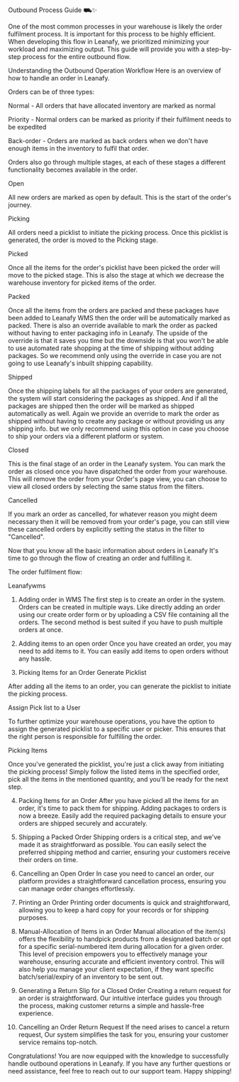 Outbound Process Guide ⛟✨

One of the most common processes in your warehouse is likely the order fulfilment process. It is important for this process to be highly efficient. When developing this flow in Leanafy, we prioritized minimizing your workload and maximizing output. This guide will provide you with a step-by-step process for the entire outbound flow.

Understanding the Outbound Operation Workflow
Here is an overview of how to handle an order in Leanafy. 

Orders can be of three types: 

Normal - All orders that have allocated inventory are marked as normal 

Priority -  Normal orders can be marked as priority if their fulfilment needs to be expedited 

Back-order - Orders are marked as back orders when we don't have enough items in the inventory to fulfil that order.

Orders also go through multiple stages, at each of these stages a different functionality becomes available in the order. 

Open 

All new orders are marked as open by default. This is the start of the order's journey.

Picking 

 All orders need a picklist to initiate the picking process. Once this picklist is generated, the order is moved to the Picking stage. 

Picked 

Once all the items for the order's picklist have been picked the order will move to the picked stage. This is also the stage at which we decrease the warehouse inventory for picked items of the order. 

Packed 

Once all the items from the orders are packed and these packages have been added to Leanafy WMS then the order will be automatically marked as packed. There is also an override available to mark the order as packed without having to enter packaging info in Leanafy. The upside of the override is that it saves you time but the downside is that you won't be able to use automated rate shopping at the time of shipping without adding packages. So we recommend only using the override in case you are not going to use Leanafy's inbuilt shipping capability. 

Shipped 

Once the shipping labels for all the packages of your orders are generated, the system will start considering the packages as shipped. And if all the packages are shipped then the order will be marked as shipped automatically as well. Again we provide an override to mark the order as shipped without having to create any package or without providing us any shipping info. but we only recommend using this option in case you choose to ship your orders via a different platform or system. 

Closed 

This is the final stage of an order in the Leanafy system. You can mark the order as closed once you have dispatched the order from your warehouse. This will remove the order from your Order's page view, you can choose to view all closed orders by selecting the same status from the filters. 

Cancelled

If you mark an order as cancelled, for whatever reason you might deem necessary then it will be removed from your order's page, you can still view these cancelled orders by explicitly setting the status in the filter to "Cancelled". 



Now that you know all the basic information about orders in Leanafy It's time to go through the flow of creating an order and fulfilling it. 


The order fulfilment flow:

Leanafywms
 1. Adding order in WMS
The first step is to create an order in the system. Orders can be created in multiple ways. Like directly adding an order using our create order form or by uploading a CSV file containing all the orders. The second method is best suited if you have to push multiple orders at once. 

2. Adding items to an open order
Once you have created an order, you may need to add items to it. You can easily add items to open orders without any hassle.

3. Picking Items for an Order
Generate Picklist

After adding all the items to an order, you can generate the picklist to initiate the picking process.

Assign Pick list to a User

To further optimize your warehouse operations, you have the option to assign the generated picklist to a specific user or picker. This ensures that the right person is responsible for fulfilling the order.

Picking Items

Once you've generated the picklist, you're just a click away from initiating the picking process! Simply follow the listed items in the specified order, pick all the items in the mentioned quantity, and you'll be ready for the next step.

4. Packing Items for an Order
After you have picked all the items for an order, it's time to pack them for shipping. Adding packages to orders is now a breeze. Easily add the required packaging details to ensure your orders are shipped securely and accurately.

5. Shipping a Packed Order
Shipping orders is a critical step, and we've made it as straightforward as possible. You can easily select the preferred shipping method and carrier, ensuring your customers receive their orders on time.

6. Cancelling an Open Order
In case you need to cancel an order, our platform provides a straightforward cancellation process, ensuring you can manage order changes effortlessly.

7. Printing an Order
Printing order documents is quick and straightforward, allowing you to keep a hard copy for your records or for shipping purposes.

8. Manual-Allocation of Items in an Order
Manual allocation of the item(s) offers the flexibility to handpick products from a designated batch or opt for a specific serial-numbered item during allocation for a given order. This level of precision empowers you to effectively manage your warehouse, ensuring accurate and efficient inventory control. This will also help you manage your client expectation, if they want specific batch/serial/expiry of an inventory to be sent out. 

9. Generating a Return Slip for a Closed Order
Creating a return request for an order is straightforward. Our intuitive interface guides you through the process, making customer returns a simple and hassle-free experience.

10. Cancelling an Order Return Request
If the need arises to cancel a return request, Our system simplifies the task for you, ensuring your customer service remains top-notch.

Congratulations! You are now equipped with the knowledge to successfully handle outbound operations in Leanafy. If you have any further questions or need assistance, feel free to reach out to our support team. Happy shipping!



